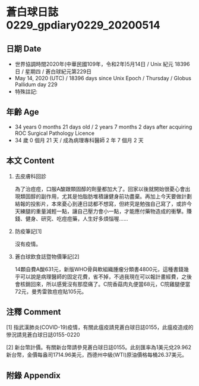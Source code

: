 [_metadata_:encoding]: - "utf-8"
[_metadata_:language]: - "zh-Hant-TW"
[_metadata_:fileformat]: - "markdown"
[_metadata_:MIME_type]: - "text/plain"
[_metadata_:markdown_version]: - "commonmark version 0.29"
[_metadata_:markdown_spec]: - "https://spec.commonmark.org/0.29/"

# 蒼白球日誌0229_gpdiary0229_20200514 #

## 日期 Date ##

* 世界協調時間2020年(中華民國109年，令和2年)5月14日 / Unix 紀元 18396 日 / 星期四 / 蒼白球紀元第229日
* May 14, 2020 (UTC) / 18396 days since Unix Epoch / Thursday / Globus Pallidum day 229
* 特殊註記:

## 年齡 Age ##

* 34 years 0 months 21 days old / 2 years 7 months 2 days after acquiring ROC Surgical Pathology Licence
* 34 歲 0 個月 21 天 / 成為病理專科醫師 2 年 7 個月 2 天

## 本文 Content ##

1. 去皮膚科回診

    為了治痘痘，口服A酸跟類固醇的劑量都加大了。回家以後就開始很憂心會出現類固醇的副作用，尤其是怕脂肪堆積讓健身前功盡棄。再加上今天要做計劃結報的投影片，本來憂心到連日誌都不想寫，但終究是勉強自己寫了，或許今天練腿的重量減輕一點，讓自己壓力會小一點，才能應付藥物造成的衝擊。賺錢、健身、研究、吃痘痘藥，人生好多煩惱喔......

2. 防疫筆記[1]

    沒有疫情。

3. 蒼白球飲食誌暨物價筆記[2]

    14顆自費A酸631元，新版WHO骨與軟組織腫瘤分類書4800元，這種書錢幾乎可以說是病理醫師的固定花費，省不掉，不過我現在可以報計畫經費，之後會核銷回來，所以感覺沒有那麼痛了。C院香菇肉丸便當68元，C院雞腿便當72元，曼秀雷敦痘痘貼105元。

## 注釋 Comment ##

[1] 指武漢肺炎(COVID-19)疫情，有關此瘟疫請見蒼白球日誌0155，此瘟疫造成的慘況請見蒼白球日誌0155-0220

[2] 新台幣計價。有關新台幣請參見蒼白球日誌0155。此刻匯率為1美元兌29.962新台幣，金價每盎司1714.96美元，西德州中級(WTI)原油價格每桶26.37美元。

## 附錄 Appendix ##

